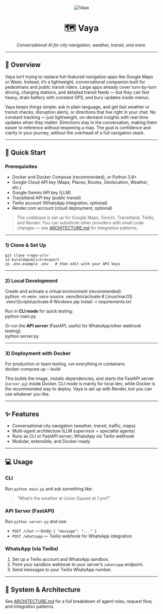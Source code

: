 <p align="center">
  <img src="https://img.shields.io/badge/Vaya-1.0-222222?style=for-the-badge" alt="Vaya" />
</p>

<h1 align="center">🗺️ Vaya</h1>

<p align="center"><em>Conversational AI for city navigation, weather, transit, and more.</em></p>

---

## 📖 Overview

Vaya isn’t trying to replace full-featured navigation apps like Google Maps or Waze. Instead, it’s a lightweight, conversational companion built for pedestrians and public transit riders. Large apps already cover turn-by-turn driving, charging stations, and detailed transit feeds — but they can feel heavy, drain battery with constant GPS, and bury updates inside menus.

Vaya keeps things simple: ask in plain language, and get fast weather or transit checks, disruption alerts, or directions that live right in your chat. No constant tracking — just lightweight, on-demand insights with real-time updates when they matter. Directions stay in the conversation, making them easier to reference without reopening a map. The goal is confidence and clarity in your journey, without the overhead of a full navigation stack.


---

## 🚀 Quick Start

### Prerequisites
- Docker and Docker Compose (recommended), or Python 3.8+
- Google Cloud API key (Maps, Places, Routes, Geolocation, Weather, etc.)
- Google Gemini API key (LLM)
- Transitland API key (public transit)
- Twilio account (WhatsApp integration, optional)
- Render.com account (cloud deployment, optional)

> The codebase is set up for Google Maps, Gemini, Transitland, Twilio, and Render. You can substitute other providers with small code changes — see [ARCHITECTURE.md](ARCHITECTURE.md) for integration patterns.

---

### 1) Clone & Set Up
    git clone <repo-url>
    cd kuralabpublictransport
    cp .env.example .env   # then edit with your API keys

---

### 2) Local Development

Create and activate a virtual environment (recommended):  
    python -m venv .venv
    source .venv/bin/activate   # Linux/macOS
    .venv\Scripts\activate      # Windows
    pip install -r requirements.txt

Run in **CLI mode** for quick testing:  
    python main.py

Or run the **API server** (FastAPI, useful for WhatsApp/other webhook testing):  
    python server.py

---

### 3) Deployment with Docker

For production or team testing, run everything in containers:  
    docker-compose up --build

This builds the image, installs dependencies, and starts the FastAPI server (`server.py`) inside Docker. CLI mode is mainly for local dev, while Docker is the recommended way to deploy. Vaya is set up with Render, but you can use whatever you like. 


---

## ✨ Features

- Conversational city navigation (weather, transit, traffic, maps)  
- Multi-agent architecture (LLM supervisor + specialist agents)  
- Runs as CLI or FastAPI server; WhatsApp via Twilio webhook  
- Modular, extensible, and Docker-ready  

---

## 💻 Usage

### CLI
Run `python main.py` and ask something like:  
> “What’s the weather at Union Square at 1 pm?”

### API Server (FastAPI)
Run `python server.py` and use:  
- `POST /chat` — body: `{ "message": "..." }`  
- `POST /whatsapp` — Twilio webhook for WhatsApp integration  

### WhatsApp (via Twilio)
1. Set up a Twilio account and WhatsApp sandbox.  
2. Point your sandbox webhook to your server’s `/whatsapp` endpoint.  
3. Send messages to your Twilio WhatsApp number.  

---

## 📖 System & Architecture

See [ARCHITECTURE.md](ARCHITECTURE.md) for a full breakdown of agent roles, request flow, and integration patterns.

